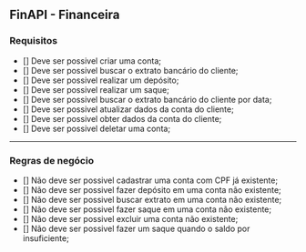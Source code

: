 ## FinAPI - Financeira

### Requisitos

- [] Deve ser possivel criar uma conta;
- [] Deve ser possivel buscar o extrato bancário do cliente;
- [] Deve ser possivel realizar um depósito;
- [] Deve ser possivel realizar um saque;
- [] Deve ser possivel buscar o extrato bancário do cliente por data;
- [] Deve ser possivel atualizar dados da conta do cliente;
- [] Deve ser possivel obter dados da conta do cliente;
- [] Deve ser possivel deletar uma conta;

---

### Regras de negócio

- [] Não deve ser possivel cadastrar uma conta com CPF já existente;
- [] Não deve ser possivel fazer depósito em uma conta não existente;
- [] Não deve ser possivel buscar extrato em uma conta não existente;
- [] Não deve ser possivel fazer saque em uma conta não existente;
- [] Não deve ser possivel excluir uma conta não existente;
- [] Não deve ser possivel fazer um saque quando o saldo por insuficiente;
